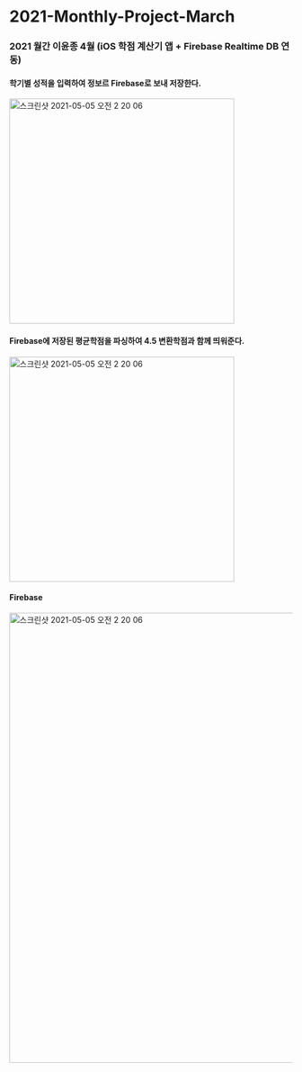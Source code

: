 # 2021-Monthly-Project-March
### 2021 월간 이윤종 4월 (iOS 학점 계산기 앱 + Firebase Realtime DB 연동)


#### 학기별 성적을 입력하여 정보르 Firebase로 보내 저장한다.
<img width="400" alt="스크린샷 2021-05-05 오전 2 20 06" src="https://user-images.githubusercontent.com/29617557/117043808-a86e8d00-ad48-11eb-93f1-82cade1c17fa.png">

#### Firebase에 저장된 평균학점을 파싱하여 4.5 변환학점과 함께 띄워준다.
<img width="400" alt="스크린샷 2021-05-05 오전 2 20 06" src="https://user-images.githubusercontent.com/29617557/117043892-bfad7a80-ad48-11eb-88e7-e4fb7cdc4bc0.png">

#### Firebase
<img width="800" alt="스크린샷 2021-05-05 오전 2 20 06" src="https://user-images.githubusercontent.com/29617557/117043975-d653d180-ad48-11eb-8659-20aaa7cc2fbb.png">

